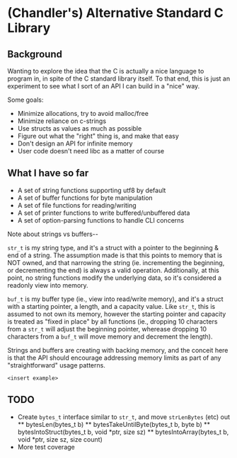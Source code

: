 # (Chandler's) Alternative Standard C Library

## Background

Wanting to explore the idea that the C is actually a nice language to
program in, in spite of the C standard library itself. To that end,
this is just an experiment to see what I sort of an API I can build in
a "nice" way.

Some goals:
* Minimize allocations, try to avoid malloc/free
* Minimize reliance on c-strings
* Use structs as values as much as possible
* Figure out what the "right" thing is, and make that easy
* Don't design an API for infinite memory
* User code doesn't need libc as a matter of course

## What I have so far

* A set of string functions supporting utf8 by default
* A set of buffer functions for byte manipulation
* A set of file functions for reading/writing
* A set of printer functions to write buffered/unbuffered data
* A set of option-parsing functions to handle CLI concerns

Note about strings vs buffers--

`str_t` is my string type, and it's a struct with a pointer to the
beginning & end of a string. The assumption made is that this points
to memory that is NOT owned, and that narrowing the string
(ie. incrementing the beginning, or decrementing the end) is always a
valid operation. Additionally, at this point, no string functions
modify the underlying data, so it's considered a readonly view into
memory.

`buf_t` is my buffer type (ie., view into read/write memory), and it's
a struct with a starting pointer, a length, and a capacity value. Like
`str_t`, this is assumed to not own its memory, however the starting
pointer and capacity is treated as "fixed in place" by all functions
(ie., dropping 10 characters from a `str_t` will adjust the beginning
pointer, wherease dropping 10 characters from a `buf_t` will move
memory and decrement the length).

Strings and buffers are creating with backing memory, and the conceit
here is that the API should encourage addressing memory limits as part
of any "straightforward" usage patterns.

    <insert example>

## TODO

* Create `bytes_t` interface similar to `str_t`, and move `strLenBytes` (etc) out
** bytesLen(bytes_t b)
** bytesTakeUntilByte(bytes_t b, byte b)
** bytesIntoStruct(bytes_t b, void *ptr, size sz)
** bytesIntoArray(bytes_t b, void *ptr, size sz, size count)
* More test coverage


